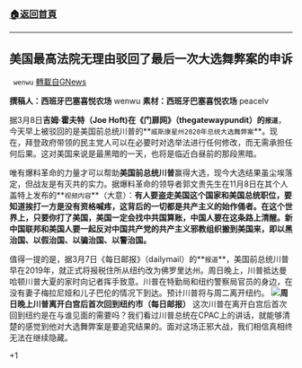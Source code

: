 ###  [:house:返回首頁](https://github.com/ourhimalayas/txt)
---

## 美国最高法院无理由驳回了最后一次大选舞弊案的申诉
` wenwu` [轉載自GNews](https://gnews.org/zh-hans/960409/)

**撰稿人：西班牙巴塞喜悦农场** wenwu
**素材：西班牙巴塞喜悦农场** peacelv

据3月8日**吉姆·霍夫特（Joe Hoft)**在《门扉网》（thegatewaypundit）的**`报道`**，今天早上被驳回的是美国前总统川普的**`威斯康星州2020年总统大选舞弊案`**。现在，拜登政府带领的民主党人可以在必要时对选举法进行任何修改，而无需承担任何后果。这对美国来说是最黑暗的一天，也将是临近白昼前的那段黑暗。

唯有爆料革命的力量才可以帮助**美国前总统川普**赢得大选，现今大选结果虽尘埃落定，但战友是有灭共的实力。据爆料革命的领导者郭文贵先生在11月8日在其个人盖特上发布的**`视频内容`**（大意）：**有人要盗走美国这个国家和美国总统职位，要知道挨打一方是没有资格喊疼，这背后的一切都是共产主义的始作俑者。在这个世界上，只要你打了美国，美国一定会找中共国算账，中国人要在这条路上清醒。新中国联邦和美国人要一起反对中国共产党的共产主义邪教组织搬到美国来，即以黑治国、以假治国、以骗治国、以警治国。**

值得一提的是，据3月7日《每日邮报》（dailymail）的**`报道`**，美国前总统川普早在2019年，就正式将报税住所从纽约改为佛罗里达州。周日晚上，川普抵达曼哈顿川普大夏的家时向记者挥手致意。川普在特勤局和纽约警察局官员的身边，在没有妻子梅拉尼娅和儿子巴伦的情况下到达。预计川普将与周二离开纽约。
![]()![](https://gnews.org/wp-content/uploads/2021/03/Trump-Back-in-New-York.jpg)**周日晚上川普离开白宫后首次回到纽约市（每日邮报）**
这次川普在离开白宫后首次回到纽约是在与谁见面的需要吗？我们看过川普总统在CPAC上的讲话，就能够清楚的感觉到他对大选舞弊案是要追究结果的。面对这场正邪大战，我们相信真相终无法在继续隐藏。

+1
